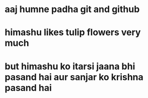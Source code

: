 # aaj humne padha git and github
# himashu likes tulip flowers very much 
# but himashu ko itarsi jaana bhi pasand hai aur sanjar ko krishna pasand hai
